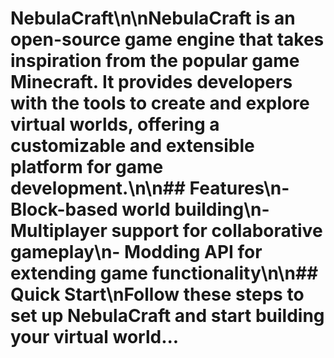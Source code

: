 # NebulaCraft\n\nNebulaCraft is an open-source game engine that takes inspiration from the popular game Minecraft. It provides developers with the tools to create and explore virtual worlds, offering a customizable and extensible platform for game development.\n\n## Features\n- Block-based world building\n- Multiplayer support for collaborative gameplay\n- Modding API for extending game functionality\n\n## Quick Start\nFollow these steps to set up NebulaCraft and start building your virtual world...
